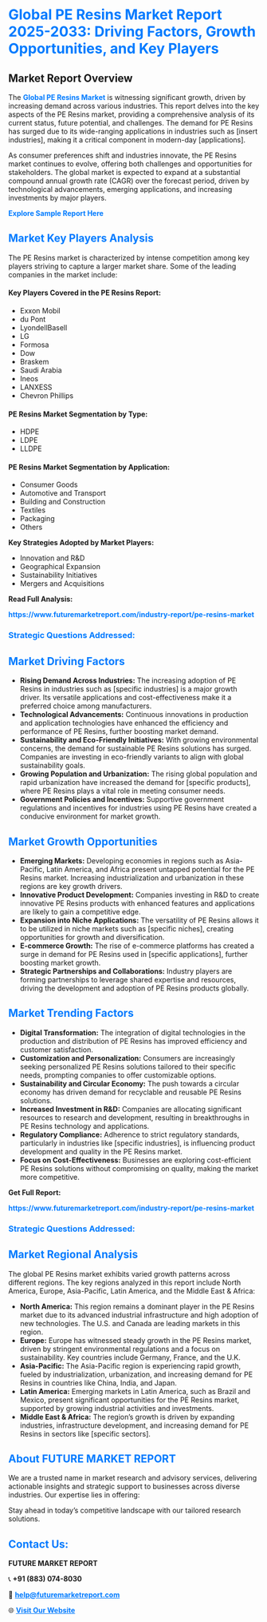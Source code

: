 <h1 style="color: #007BFF;">Global PE Resins Market Report 2025-2033: Driving Factors, Growth Opportunities, and Key Players</h1>

<section id="overview">
<h2>Market Report Overview</h2>
<p>The <a href="https://www.futuremarketreport.com/industry-report/pe-resins-market" style="color: #007BFF; text-decoration: none;"><strong>Global PE Resins Market</strong></a> is witnessing significant growth, driven by increasing demand across various industries. This report delves into the key aspects of the PE Resins market, providing a comprehensive analysis of its current status, future potential, and challenges. The demand for PE Resins has surged due to its wide-ranging applications in industries such as [insert industries], making it a critical component in modern-day [applications].</p>
<p>As consumer preferences shift and industries innovate, the PE Resins market continues to evolve, offering both challenges and opportunities for stakeholders. The global market is expected to expand at a substantial compound annual growth rate (CAGR) over the forecast period, driven by technological advancements, emerging applications, and increasing investments by major players.</p>
</section>

<section id="overview">
<p><a href="https://www.futuremarketreport.com/request-sample/reportId=52549" style="color: #007BFF; text-decoration: none;"><strong>Explore Sample Report Here</strong></a></p>
</section>

<section id="key-players">
<h2 style="color: #007BFF;">Market Key Players Analysis</h2>
<p>The PE Resins market is characterized by intense competition among key players striving to capture a larger market share. Some of the leading companies in the market include:</p>
<h4>Key Players Covered in the PE Resins Report:</h4>
<ul><li>Exxon Mobil</li><li>du Pont</li><li>LyondellBasell</li><li>LG</li><li>Formosa</li><li>Dow</li><li>Braskem</li><li>Saudi Arabia</li><li>Ineos</li><li>LANXESS</li><li>Chevron Phillips</li></ul>
<h4>PE Resins Market Segmentation by Type:</h4>
<ul><li>HDPE</li><li>LDPE</li><li>LLDPE</li></ul>

<h4>PE Resins Market Segmentation by Application:</h4>
<ul><li>Consumer Goods</li><li>Automotive and Transport</li><li>Building and Construction</li><li>Textiles</li><li>Packaging</li><li>Others</li></ul>
<p><strong>Key Strategies Adopted by Market Players:</strong></p>
<ul>
<li>Innovation and R&D</li>
<li>Geographical Expansion</li>
<li>Sustainability Initiatives</li>
<li>Mergers and Acquisitions</li>
</ul>
</section>

<section>
<p><strong>Read Full Analysis: </strong></p><a href="https://www.futuremarketreport.com/industry-report/pe-resins-market" style="color: #007BFF; text-decoration: none;"><strong>https://www.futuremarketreport.com/industry-report/pe-resins-market</strong></a>
<h3 style="color: #007BFF;">Strategic Questions Addressed:</h3>
</section>

<section id="driving-factors">
<h2 style="color: #007BFF;">Market Driving Factors</h2>
<ul>
<li><strong>Rising Demand Across Industries:</strong> The increasing adoption of PE Resins in industries such as [specific industries] is a major growth driver. Its versatile applications and cost-effectiveness make it a preferred choice among manufacturers.</li>
<li><strong>Technological Advancements:</strong> Continuous innovations in production and application technologies have enhanced the efficiency and performance of PE Resins, further boosting market demand.</li>
<li><strong>Sustainability and Eco-Friendly Initiatives:</strong> With growing environmental concerns, the demand for sustainable PE Resins solutions has surged. Companies are investing in eco-friendly variants to align with global sustainability goals.</li>
<li><strong>Growing Population and Urbanization:</strong> The rising global population and rapid urbanization have increased the demand for [specific products], where PE Resins plays a vital role in meeting consumer needs.</li>
<li><strong>Government Policies and Incentives:</strong> Supportive government regulations and incentives for industries using PE Resins have created a conducive environment for market growth.</li>
</ul>
</section>

<section id="growth-opportunities">
<h2 style="color: #007BFF;">Market Growth Opportunities</h2>
<ul>
<li><strong>Emerging Markets:</strong> Developing economies in regions such as Asia-Pacific, Latin America, and Africa present untapped potential for the PE Resins market. Increasing industrialization and urbanization in these regions are key growth drivers.</li>
<li><strong>Innovative Product Development:</strong> Companies investing in R&D to create innovative PE Resins products with enhanced features and applications are likely to gain a competitive edge.</li>
<li><strong>Expansion into Niche Applications:</strong> The versatility of PE Resins allows it to be utilized in niche markets such as [specific niches], creating opportunities for growth and diversification.</li>
<li><strong>E-commerce Growth:</strong> The rise of e-commerce platforms has created a surge in demand for PE Resins used in [specific applications], further boosting market growth.</li>
<li><strong>Strategic Partnerships and Collaborations:</strong> Industry players are forming partnerships to leverage shared expertise and resources, driving the development and adoption of PE Resins products globally.</li>
</ul>
</section>

<section id="trending-factors">
<h2 style="color: #007BFF;">Market Trending Factors</h2>
<ul>
<li><strong>Digital Transformation:</strong> The integration of digital technologies in the production and distribution of PE Resins has improved efficiency and customer satisfaction.</li>
<li><strong>Customization and Personalization:</strong> Consumers are increasingly seeking personalized PE Resins solutions tailored to their specific needs, prompting companies to offer customizable options.</li>
<li><strong>Sustainability and Circular Economy:</strong> The push towards a circular economy has driven demand for recyclable and reusable PE Resins solutions.</li>
<li><strong>Increased Investment in R&D:</strong> Companies are allocating significant resources to research and development, resulting in breakthroughs in PE Resins technology and applications.</li>
<li><strong>Regulatory Compliance:</strong> Adherence to strict regulatory standards, particularly in industries like [specific industries], is influencing product development and quality in the PE Resins market.</li>
<li><strong>Focus on Cost-Effectiveness:</strong> Businesses are exploring cost-efficient PE Resins solutions without compromising on quality, making the market more competitive.</li>
</ul>
</section>

<section>
<p><strong>Get Full Report: </strong></p><a href="https://www.futuremarketreport.com/industry-report/pe-resins-market" style="color: #007BFF; text-decoration: none;"><strong>https://www.futuremarketreport.com/industry-report/pe-resins-market</strong></a>
<h3 style="color: #007BFF;">Strategic Questions Addressed:</h3>
</section>


<section id="regional-analysis">
<h2 style="color: #007BFF;">Market Regional Analysis</h2>
<p>The global PE Resins market exhibits varied growth patterns across different regions. The key regions analyzed in this report include North America, Europe, Asia-Pacific, Latin America, and the Middle East & Africa:</p>
<ul>
<li><strong>North America:</strong> This region remains a dominant player in the PE Resins market due to its advanced industrial infrastructure and high adoption of new technologies. The U.S. and Canada are leading markets in this region.</li>
<li><strong>Europe:</strong> Europe has witnessed steady growth in the PE Resins market, driven by stringent environmental regulations and a focus on sustainability. Key countries include Germany, France, and the U.K.</li>
<li><strong>Asia-Pacific:</strong> The Asia-Pacific region is experiencing rapid growth, fueled by industrialization, urbanization, and increasing demand for PE Resins in countries like China, India, and Japan.</li>
<li><strong>Latin America:</strong> Emerging markets in Latin America, such as Brazil and Mexico, present significant opportunities for the PE Resins market, supported by growing industrial activities and investments.</li>
<li><strong>Middle East & Africa:</strong> The region’s growth is driven by expanding industries, infrastructure development, and increasing demand for PE Resins in sectors like [specific sectors].</li>
</ul>
</section>

<footer>
<h2 style="color: #007BFF;">About FUTURE MARKET REPORT</h2>
<p>We are a trusted name in market research and advisory services, delivering actionable insights and strategic support to businesses across diverse industries. Our expertise lies in offering:</p>

<p>Stay ahead in today’s competitive landscape with our tailored research solutions.</p>

<h2 style="color: #007BFF;">Contact Us:</h2>
<p><strong>FUTURE MARKET REPORT</strong></p>
<p>📞 <strong>+91 (883) 074-8030</strong></p>
<p>📧 <strong><a href="mailto:help@futuremarketreport.com" style="color: #007BFF;">help@futuremarketreport.com</a></strong></p>
<p>🌐 <strong><a href="https://www.futuremarketreport.com/" style="color: #007BFF;">Visit Our Website</a></strong></p>
</footer>